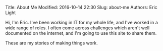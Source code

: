 Title: About Me
Modified: 2016-10-14 22:30
Slug: about-me
Authors: Eric Light

Hi, I'm Eric. I've been working in IT for my whole life, and I've worked in a wide range of roles. I often come across challenges which aren't well documented on the internet, and I'm going to use this site to share them.

These are my stories of making things work.
